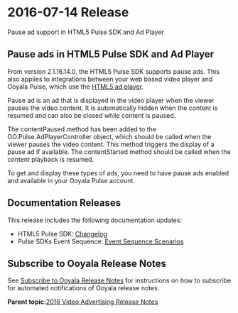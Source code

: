 # 2016-07-14 Release

Pause ad support in HTML5 Pulse SDK and Ad Player

## Pause ads in HTML5 Pulse SDK and Ad Player

From version 2.1.16.14.0, the HTML5 Pulse SDK supports pause ads. This also applies to integrations between your web based video player and Ooyala Pulse, which use the [HTML5 ad player](http://pulse-sdks.ooyala.com/pulse-html5/latest/tutorial-ad_player.html).

Pause ad is an ad that is displayed in the video player when the viewer pauses the video content. It is automatically hidden when the content is resumed and can also be closed while content is paused.

The contentPaused method has been added to the OO.Pulse.AdPlayerController object, which should be called when the viewer pauses the video content. This method triggers the display of a pause ad if available. The contentStarted method should be called when the content playback is resumed.

To get and display these types of ads, you need to have pause ads enabled and available in your Ooyala Pulse account.

## Documentation Releases

This release includes the following documentation updates:

-   HTML5 Pulse SDK: [Changelog](http://pulse-sdks.ooyala.com/pulse-html5/latest/)
-   Pulse SDKs Event Sequence: [Event Sequence Scenarios](../ad_serving/dg/pulse_sdks_event_sequence.md)

## Subscribe to Ooyala Release Notes

See [Subscribe to Ooyala Release Notes](../../concepts/release_notes_subscribe.md) for instructions on how to subscribe for automated notifications of Ooyala release notes.

**Parent topic:**[2016 Video Advertising Release Notes](../../oadtech/relnotes/adtech_relnotes_2016.md)

